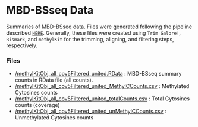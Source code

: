 # MBD-BSseq Data

Summaries of MBD-BSseq data. Files were generated following the pipeline described [`HERE`](https://github.com/epigeneticstoocean/AE17_Cvirginica_MolecularResponse/blob/master/01B_DNAm_processing.md). Generally, these files were created using `Trim Galore!`, `Bismark`, and `methylKit` for the trimming, aligning, and filtering steps, respectively.

### Files

* [/methylKitObj_all_cov5Filtered_united.RData](https://github.com/epigeneticstoocean/AE17_Cvirginica_MolecularResponse/blob/master/data/MBDBS_seq/methylKitObj_all_cov5Filtered_united.RData) : MBD-BSseq summary counts in RData file (all counts).
* [/methylKitObj_all_cov5Filtered_united_MethylCCounts.csv](https://github.com/epigeneticstoocean/AE17_Cvirginica_MolecularResponse/blob/master/data/MBDBS_seq/methylKitObj_all_cov5Filtered_united_MethylCCounts.csv) : Methylated Cytosines counts 
* [/methylKitObj_all_cov5Filtered_united_totalCounts.csv](https://github.com/epigeneticstoocean/AE17_Cvirginica_MolecularResponse/blob/master/data/MBDBS_seq/methylKitObj_all_cov5Filtered_united_totalCounts.csv) : Total Cytosines counts (coverage)
* [/methylKitObj_all_cov5Filtered_united_unMethylCCounts.csv](https://github.com/epigeneticstoocean/AE17_Cvirginica_MolecularResponse/blob/master/data/MBDBS_seq/methylKitObj_all_cov5Filtered_united_unMethylCCounts.csv) : Unmethylated Cytosines counts

